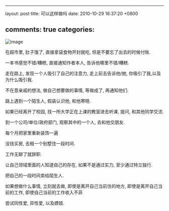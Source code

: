 
---
layout: post
title: 可以这样做吗
date: 2010-10-29 16:37:20 +0800

comments: true
categories: 
---

![image](http://lh6.ggpht.com/_os_zrveP8Ns/TMqygkKlBLI/AAAAAAAADKg/1XLcDk3_uk8/s800/out-of-the-box.jpg)

在超市里, 肚子饿了, 直接拿袋食物开封就吃, 但是不要忘了出去的时候付账.

一本书感觉不错/糟糕, 直接通知作者本人, 告诉他哪里不错/糟糕.

走在路上, 发现一个人吸引了自己的注意力, 走上前去告诉他/她,
你吸引了我,以及为什么吸引我.

不在意亲戚的想法, 做自己想要做的事情, 等做成了, 再通知他们.

路上遇到一个陌生人, 假装认识他, 和他寒暄.

如果已经离开了校园, 找一所大学正在上课的教室进去听课, 提问,
和其他同学交流.

到一个公司/单位/政府部门, 观察其中的一个人, 去和他交朋友.

每个月把家里重新装饰一遍

没钱买房, 去租一个别墅住一段时间.

工作无聊了就辞职.

让自己领域里面的人知道自己的存在, 如果不是通过实力, 至少通过特立独行.

把自己的一段时间卖给陌生人.

如果想做什么事情, 立刻就去做, 即使是离开自己当前住的地方,
即使是离开自己当前的工作, 即使自己当前的工作收入不菲

尝试同性爱, 异性爱, 以及嫖妓.